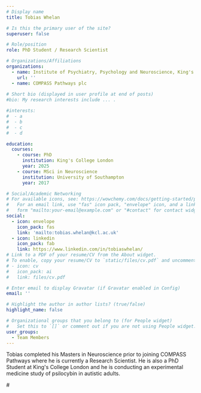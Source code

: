 ```yaml
---
# Display name
title: Tobias Whelan

# Is this the primary user of the site?
superuser: false

# Role/position
role: PhD Student / Research Scientist

# Organizations/Affiliations
organizations:
  - name: Institute of Psychiatry, Psychology and Neuroscience, King's College London
    url: ''
  - name: COMPASS Pathways plc
  
# Short bio (displayed in user profile at end of posts)
#bio: My research interests include ... .

#interests:
#  - a
#  - b
#  - c
#  - d

education:
  courses:
    - course: PhD
      institution: King's College London
      year: 2025
    - course: MSci in Neuroscience
      institution: University of Southampton
      year: 2017

# Social/Academic Networking
# For available icons, see: https://wowchemy.com/docs/getting-started/page-builder/#icons
#   For an email link, use "fas" icon pack, "envelope" icon, and a link in the
#   form "mailto:your-email@example.com" or "#contact" for contact widget.
social:
  - icon: envelope
    icon_pack: fas
    link: 'mailto:tobias.whelan@kcl.ac.uk'
  - icon: linkedin
    icon_pack: fab
    link: https://www.linkedin.com/in/tobiaswhelan/
# Link to a PDF of your resume/CV from the About widget.
# To enable, copy your resume/CV to `static/files/cv.pdf` and uncomment the lines below.
# - icon: cv
#   icon_pack: ai
#   link: files/cv.pdf

# Enter email to display Gravatar (if Gravatar enabled in Config)
email: ''

# Highlight the author in author lists? (true/false)
highlight_name: false

# Organizational groups that you belong to (for People widget)
#   Set this to `[]` or comment out if you are not using People widget.
user_groups:
  - Team Members
---
```


Tobias completed his Masters in Neuroscience prior to joining COMPASS Pathways where he is currently a Research Scientist. He is also a PhD Student at King's College London and he is conducting an experimental medicine study of psilocybin in autistic adults. 

#<!--- PhD... ---->
